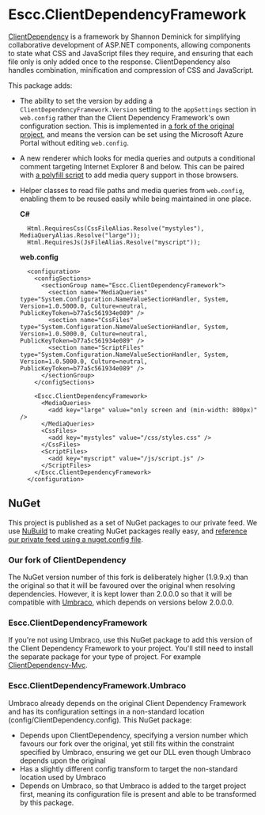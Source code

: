 Escc.ClientDependencyFramework
==============================

[ClientDependency](https://github.com/Shazwazza/ClientDependency) is a framework by Shannon Deminick for simplifying collaborative development of ASP.NET components, allowing components to state what CSS and JavaScript files they require, and ensuring that each file only is only added once to the response. ClientDependency also handles combination, minification and compression of CSS and JavaScript.

This package adds:

*  The ability to set the version by adding a `ClientDependencyFramework.Version` setting to the `appSettings` section in `web.config` rather than the Client Dependency Framework's own configuration section. This is implemented in [a fork of the original project](https://github.com/east-sussex-county-council/ClientDependency), and means the version can be set using the Microsoft Azure Portal without editing `web.config`. 
*  A new renderer which looks for media queries and outputs a conditional comment targeting Internet Explorer 8 and below. This can be paired with [a polyfill script](https://github.com/east-sussex-county-council/Escc.EastSussexGovUK/blob/master/js/media-queries.js) to add media query support in those browsers.
* Helper classes to read file paths and media queries from `web.config`, enabling them to be reused easily while being maintained in one place.

	**C#**

	    Html.RequiresCss(CssFileAlias.Resolve("mystyles"), MediaQueryAlias.Resolve("large"));
	    Html.RequiresJs(JsFileAlias.Resolve("myscript"));

	**web.config**

		<configuration>
		  <configSections>
		    <sectionGroup name="Escc.ClientDependencyFramework">
		      <section name="MediaQueries" type="System.Configuration.NameValueSectionHandler, System, Version=1.0.5000.0, Culture=neutral, PublicKeyToken=b77a5c561934e089" />
		      <section name="CssFiles" type="System.Configuration.NameValueSectionHandler, System, Version=1.0.5000.0, Culture=neutral, PublicKeyToken=b77a5c561934e089" />
		      <section name="ScriptFiles" type="System.Configuration.NameValueSectionHandler, System, Version=1.0.5000.0, Culture=neutral, PublicKeyToken=b77a5c561934e089" />
		    </sectionGroup>
		  </configSections>
		
		  <Escc.ClientDependencyFramework>
			<MediaQueries>
		      <add key="large" value="only screen and (min-width: 800px)" />
			</MediaQueries>
		    <CssFiles>
		      <add key="mystyles" value="/css/styles.css" />
		    </CssFiles>
		    <ScriptFiles>
		      <add key="myscript" value="/js/script.js" />
		    </ScriptFiles>
		  </Escc.ClientDependencyFramework>
		</configuration>



NuGet
-----

This project is published as a set of NuGet packages to our private feed. We use [NuBuild](https://github.com/bspell1/NuBuild) to make creating NuGet packages really easy, and [reference our private feed using a nuget.config file](http://blog.davidebbo.com/2014/01/the-right-way-to-restore-nuget-packages.html).

### Our fork of ClientDependency
The NuGet version number of this fork is deliberately higher (1.9.9.x) than the original so that it will be favoured over the original when resolving dependencies. However, it is kept lower than 2.0.0.0 so that it will be compatible with [Umbraco](https://github.com/umbraco/Umbraco-CMS/), which depends on versions below 2.0.0.0.

### Escc.ClientDependencyFramework

If you're not using Umbraco, use this NuGet package to add this version of the Client Dependency Framework to your project. You'll still need to install the separate package for your type of project. For example [ClientDependency-Mvc](http://www.nuget.org/packages/ClientDependency-Mvc/).


### Escc.ClientDependencyFramework.Umbraco

Umbraco already depends on the original Client Dependency Framework and has its configuration settings in a non-standard location (config/ClientDependency.config). This NuGet package:

* Depends upon ClientDependency, specifying a version number which favours our fork over the original, yet still fits within the constraint specified by Umbraco, ensuring we get our DLL even though Umbraco depends upon the original
* Has a slightly different config transform to target the non-standard location used by Umbraco
* Depends on Umbraco, so that Umbraco is added to the target project first, meaning its configuration file is present and able to be transformed by this package.


